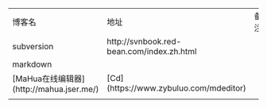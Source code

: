 <table>
    <tr>
        <td>博客名</td>
        <td>地址</td>
        <td>备注</td>
    </tr>
    <tr>
        <td>subversion</td>
        <td>http://svnbook.red-bean.com/index.zh.html</td>
        <td></td>
    </tr>
    <tr>
        <td>markdown</td>
        <td>
          <tr>
             <td> [MaHua在线编辑器](http://mahua.jser.me/) </td>
             <td> [Cd](https://www.zybuluo.com/mdeditor)   </td>
          </tr>
        </td>
        <td></td>
    </tr>
    
</table>
